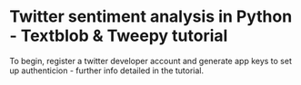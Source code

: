 # Twitter sentiment analysis in Python - Textblob & Tweepy tutorial

To begin, register a twitter developer account and generate app keys to set up authenticion - further info detailed in the tutorial.
